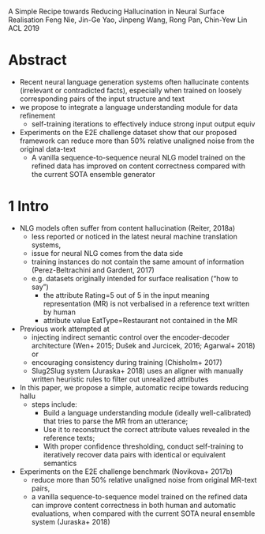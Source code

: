 A Simple Recipe towards Reducing Hallucination in Neural Surface Realisation
Feng Nie, Jin-Ge Yao, Jinpeng Wang, Rong Pan, Chin-Yew Lin
ACL 2019

# Abstract

* Recent neural language generation systems often hallucinate contents
  (irrelevant or contradicted facts),
  especially when trained on loosely corresponding pairs of the input structure
  and text
* we propose to integrate a language understanding module for data refinement
  * self-training iterations to effectively induce strong input output equiv
* Experiments on the E2E challenge dataset show that our proposed framework can
  reduce more than 50% relative unaligned noise from the original data-text
  * A vanilla sequence-to-sequence neural NLG model trained on the refined data
    has improved on content correctness
    compared with the current SOTA ensemble generator

# 1 Intro

* NLG models often suffer from content hallucination (Reiter, 2018a)
  * less reported or noticed in the latest neural machine translation systems,
  * issue for neural NLG comes from the data side
  * training instances do not contain the same amount of information
    (Perez-Beltrachini and Gardent, 2017)
  * e.g. datasets originally intended for surface realisation (“how to say”)
    * the attribute Rating=5 out of 5 in the input meaning representation (MR)
      is not verbalised in a reference text written by human
    * attribute value EatType=Restaurant not contained in the MR
* Previous work attempted at
  * injecting indirect semantic control over the encoder-decoder architecture
    (Wen+ 2015; Dušek and Jurcicek, 2016; Agarwal+ 2018) or
  * encouraging consistency during training (Chisholm+ 2017)
  * Slug2Slug system (Juraska+ 2018) uses an aligner with manually written
    heuristic rules to filter out unrealized attributes
* In this paper, we propose a simple, automatic recipe towards reducing hallu
  * steps include:
    * Build a language understanding module (ideally well-calibrated) that
      tries to parse the MR from an utterance;
    * Use it to reconstruct the correct attribute values revealed in the
      reference texts;
    * With proper confidence thresholding, conduct self-training to
      iteratively recover data pairs with identical or equivalent semantics
* Experiments on the E2E challenge benchmark (Novikova+ 2017b)
  * reduce more than 50% relative unaligned noise from original MR-text pairs,
  * a vanilla sequence-to-sequence model trained on the refined data can
    improve content correctness in both human and automatic evaluations, when
    compared with the current SOTA neural ensemble system (Juraska+ 2018)

